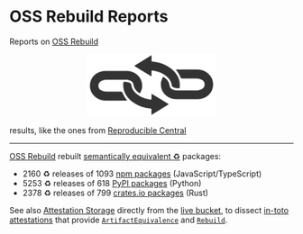 OSS Rebuild Reports
===================

Reports on [OSS Rebuild](https://oss-rebuild.dev/)

<div align="center"><a href="https://oss-rebuild.dev/"">
  <picture>
    <source media="(prefers-color-scheme: dark)" srcset="https://raw.githubusercontent.com/google/oss-rebuild/main/site/logo-light.svg">
    <source media="(prefers-color-scheme: light)" srcset="https://raw.githubusercontent.com/google/oss-rebuild/main/site/logo-dark.svg">
    <img alt="OSS Rebuild logo" src="https://raw.githubusercontent.com/google/oss-rebuild/main/site/logo-dark.svg" height="110" width="230">
  </picture>
</a></div>

results, like the ones from [Reproducible Central](https://github.com/jvm-repo-rebuild/reproducible-central/)

--------------------------------------------------------------------------------------------------------------------------

[OSS Rebuild](https://oss-rebuild.dev/) rebuilt [semantically equivalent :recycle:](https://github.com/jvm-repo-rebuild/reproducible-central/blob/master/doc/stabilize.md) packages:
<!-- BEGIN GENERATED SUMMARY -->
- 2160 :recycle: releases of 1093 [npm packages](npm.md) (JavaScript/TypeScript)
- 5253 :recycle: releases of 618 [PyPI packages](pypi.md) (Python)
- 2378 :recycle: releases of 799 [crates.io packages](cratesio.md) (Rust)
<!-- END GENERATED SUMMARY -->

See also [Attestation Storage](https://docs.oss-rebuild.dev/storage.html) directly from the [live bucket](https://console.cloud.google.com/storage/browser/google-rebuild-attestations), to dissect [in-toto attestations](https://github.com/in-toto/attestation/blob/v1.1.0/spec/README.md) that provide [`ArtifactEquivalence`](https://docs.oss-rebuild.dev/builds/ArtifactEquivalence@v0.1) and [`Rebuild`](https://docs.oss-rebuild.dev/builds/Rebuild@v0.1).
